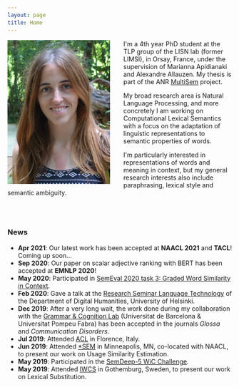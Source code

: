 ```yaml
---
layout: page
title: Home
---
```



<img align="left" style="padding-right: 30px" src="pic_mx.jpg">

I'm a 4th year PhD student at the TLP group of the LISN lab (former LIMSI), in Orsay, France, under the supervision of Marianna Apidianaki and Alexandre Allauzen. My thesis is part of the ANR [MultiSem](https://sites.google.com/view/multisem/home) project.

My broad research area is Natural Language Processing, and more concretely I am working on Computational Lexical Semantics with a focus on the adaptation of linguistic representations to semantic properties of words.

I'm particularly interested in representations of words and meaning in context, but my general research interests also include paraphrasing, lexical style and semantic ambiguity.

<br>
<br>


### News

* **Apr 2021**: Our latest work has been accepted at **NAACL 2021** and **TACL**! Coming up soon...
* **Sep 2020**: Our paper on scalar adjective ranking with BERT has been accepted at **EMNLP 2020**!
* **May 2020**: Participated in [SemEval 2020 task 3: Graded Word Similarity in Context](https://competitions.codalab.org/competitions/20905).
* **Feb 2020**: Gave a talk at the [Research Seminar Language Technology](https://blogs.helsinki.fi/language-technology/research-seminar/) of the Department of Digital Humanities, University of Helsinki.
* **Dec 2019**: After a very long wait, the work done during my collaboration with the [Grammar & Cognition Lab](http://grammar.cat/) (Universitat de Barcelona & Universitat Pompeu Fabra) has been accepted in the journals *Glossa* and *Communication Disorders*.
* **Jul 2019**: Attended [ACL](http://www.acl2019.org/EN/index.xhtml) in Florence, Italy.
* **Jun 2019**: Attended [*SEM](https://starsem.org/2019/) in Minneapolis, MN, co-located with NAACL, to present our work on Usage Similarity Estimation.
* **May 2019**: Participated in the [SemDeep-5 WiC Challenge](http://www.dfki.de/~declerck/semdeep-5/challenge.html).
* **May 2019**: Attended [IWCS](https://sites.google.com/view/iwcs2019/home) in Gothemburg, Sweden, to present our work on Lexical Substitution.
